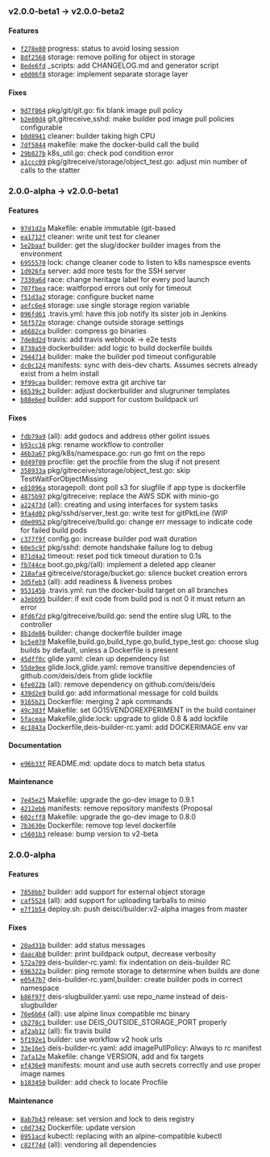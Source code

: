 ### v2.0.0-beta1 -> v2.0.0-beta2

#### Features

 - [`f278e80`](https://github.com/deis/builder/commit/f278e80952d1b53a1edcad09667e11aca1db8ab3) progress: status to avoid losing session
 - [`8df2568`](https://github.com/deis/builder/commit/8df2568ee73ad2773df986728f5e595e55b299cb) storage: remove polling for object in storage
 - [`8ede6fd`](https://github.com/deis/builder/commit/8ede6fd09f7915029d1a412bbca7b28dd418c4d1) _scripts: add CHANGELOG.md and generator script
 - [`e0d06f8`](https://github.com/deis/builder/commit/e0d06f80be09d294baccd7a312b77cc2fa2af3a6) storage: implement separate storage layer

#### Fixes

 - [`9d7f864`](https://github.com/deis/builder/commit/9d7f864b92aef98fffd373731f6467804a183f7f) pkg/git/git.go: fix blank image pull policy
 - [`b2e80d4`](https://github.com/deis/builder/commit/b2e80d4bf234d2622b02085a602b93334229f972) git,gitreceive,sshd: make builder pod image pull policies configurable
 - [`b0d8941`](https://github.com/deis/builder/commit/b0d89417dc2432c3fbf1ccd082a43527c2611d0a) cleaner: builder taking high CPU
 - [`7df5844`](https://github.com/deis/builder/commit/7df58446337404e7050278359677a48d42b62b93) makefile: make the docker-build call the build
 - [`29b827b`](https://github.com/deis/builder/commit/29b827ba6ef4e76f9d21e642f1fe5737f6b427e7) k8s_util.go: check pod condition error
 - [`a1ccc09`](https://github.com/deis/builder/commit/a1ccc09fea62934c1e07998c044a2265cadba660) pkg/gitreceive/storage/object_test.go: adjust min number of calls to the statter

### 2.0.0-alpha -> v2.0.0-beta1

#### Features

 - [`97d1d2a`](https://github.com/deis/builder/commit/97d1d2a4019a245a9b5498bc293ba1a56d3ed395) Makefile: enable immutable (git-based
 - [`ea1712f`](https://github.com/deis/builder/commit/ea1712f6c9d2cf8684acebe86dea46244e20d2d6) cleaner: write unit test for cleaner
 - [`5e2baaf`](https://github.com/deis/builder/commit/5e2baaffc965e524fb4ed03231e77c667227550c) builder: get the slug/docker builder images from the environment
 - [`6955570`](https://github.com/deis/builder/commit/69555705190db894e1aab28a5cfb2fc3c41f1264) lock: change cleaner code to listen to k8s namespsce events
 - [`1d926fa`](https://github.com/deis/builder/commit/1d926fae1128e29b71817d59f3c2d3521f855f7a) server: add more tests for the SSH server
 - [`7330a6d`](https://github.com/deis/builder/commit/7330a6de7c9639ac338cb0625318d8cc49bbff52) race: change heritage label for every pod launch
 - [`707fbea`](https://github.com/deis/builder/commit/707fbea094e02c3353d39068e211c2ea127ec99e) race: waitforpod errors out only for timeout
 - [`f51d3a2`](https://github.com/deis/builder/commit/f51d3a2fb374f12f04c45d941362c4f5c6c5ae23) storage: configure bucket name
 - [`aefc6e4`](https://github.com/deis/builder/commit/aefc6e4dd1ce1a1bb95cce7d44c1cbcf5f78fe40) storage: use single storage region variable
 - [`096fd61`](https://github.com/deis/builder/commit/096fd611ff3232365f53089700541c812d211cc8) .travis.yml: have this job notify its sister job in Jenkins
 - [`56f572e`](https://github.com/deis/builder/commit/56f572e9c4f1c975af2570449b3e9d848deaf160) storage: change outside storage settings
 - [`a6682ca`](https://github.com/deis/builder/commit/a6682cacc44a1c64eb2ee0390b085a32d7ff7580) builder: compress go binaries
 - [`7de8d2d`](https://github.com/deis/builder/commit/7de8d2d660fbde09e716e3c094b456d33f0259e2) travis: add travis webhook -> e2e tests
 - [`8738a59`](https://github.com/deis/builder/commit/8738a5927014858f987560cc7f1e373d356d2a7c) dockerbuilder: add logic to build dockerfile builds
 - [`2944714`](https://github.com/deis/builder/commit/2944714899035f7fc99f16b52ba1e1da3f570c2a) builder: make the builder pod timeout configurable
 - [`dc0c124`](https://github.com/deis/builder/commit/dc0c12436069cd20eb57b84d11f55adbfac0bbef) manifests: sync with deis-dev charts. Assumes secrets already exist from a helm install
 - [`9f99caa`](https://github.com/deis/builder/commit/9f99caae709bd0bd6f448a37e107e3707c07e545) builder: remove extra git archive tar
 - [`66539c2`](https://github.com/deis/builder/commit/66539c23cdc403a79f5a78c07f685c91b810cc54) builder: adjust dockerbuilder and slugrunner templates
 - [`b88e6ed`](https://github.com/deis/builder/commit/b88e6ed3240133d4481309a65c4feafc1a01dcd4) builder: add support for custom buildpack url

#### Fixes

 - [`fdb79a9`](https://github.com/deis/builder/commit/fdb79a9af8d64908d4cd3073a5d4a0b2f9ed4e7a) (all): add godocs and address other golint issues
 - [`b93cc16`](https://github.com/deis/builder/commit/b93cc16e4e8c2faaa911bda16a64fe71133df240) pkg: rename workflow to controller
 - [`46b3a67`](https://github.com/deis/builder/commit/46b3a6759d5f83765941d730ec2f57a82e98c098) pkg/k8s/namespace.go: run go fmt on the repo
 - [`0d49f00`](https://github.com/deis/builder/commit/0d49f006b1638431708d81f1bdf681e1e20ee679) procfile: get the procfile from the slug if not present
 - [`358933a`](https://github.com/deis/builder/commit/358933a9f1cccf5f45fb8f35c4906f110bc59840) pkg/gitreceive/storage/object_test.go: skip TestWaitForObjectMissing
 - [`e81096a`](https://github.com/deis/builder/commit/e81096ace03793653ffa0ee4d088a697f3349549) storagepoll: dont poll s3 for slugfile if app type is dockerfile
 - [`4875b97`](https://github.com/deis/builder/commit/4875b97646da3c1f961a18c790752073175d3b38) pkg/gitreceive: replace the AWS SDK with minio-go
 - [`a22473d`](https://github.com/deis/builder/commit/a22473d9140585dfd87b3dc6b42b760f6daada98) (all): creating and using interfaces for system tasks
 - [`9fa4d02`](https://github.com/deis/builder/commit/9fa4d021e0b42cf8aa234c635d3a552a76d32d6c) pkg/sshd/server_test.go: write test for gitPktLine (WIP
 - [`d0e0952`](https://github.com/deis/builder/commit/d0e09520b9735f6fdcb754cd5cfbc4ba10b2c7a8) pkg/gitreceive/build.go: change err message to indicate code for failed build pods
 - [`c377f9f`](https://github.com/deis/builder/commit/c377f9f10098e90b91e3cece691454e0a061c64e) config.go: increase builder pod wait duration
 - [`60e5c9f`](https://github.com/deis/builder/commit/60e5c9f5903cd0ea155bfae5e067916a565c7e21) pkg/sshd: demote handshake failure log to debug
 - [`071d4a2`](https://github.com/deis/builder/commit/071d4a202a2fc6abfb59078ab327e07a8700f519) timeout: reset pod tick timeout duration to 0.1s
 - [`fb744ce`](https://github.com/deis/builder/commit/fb744ceb6b069aaaacd6ac342b0f174673f707c0) boot.go,pkg/(all): implement a deleted app cleaner
 - [`210afa4`](https://github.com/deis/builder/commit/210afa455cfc269f29d578298f558e91d6e7caf4) gitreceive/storage/bucket.go: silence bucket creation errors
 - [`3d5feb3`](https://github.com/deis/builder/commit/3d5feb38c6cecd1550bee7fb16f00eddc41e7741) (all): add readiness & liveness probes
 - [`953145b`](https://github.com/deis/builder/commit/953145b7c941e51934b0152e3e6f9a568586b0a1) .travis.yml: run the docker-build target on all branches
 - [`a3ebb95`](https://github.com/deis/builder/commit/a3ebb95456fa173d3772ecaa81c080964598e4b9) builder: if exit code from build pod is not 0 it must return an error
 - [`8fd6f2d`](https://github.com/deis/builder/commit/8fd6f2df24de4eefccddbaac12ff6aa3da16a89b) pkg/gitreceive/build.go: send the entire slug URL to the controller
 - [`8b1de86`](https://github.com/deis/builder/commit/8b1de86c7ace3e822c254d7920429b706258bbef) builder: change dockerfile builder image
 - [`bc5e070`](https://github.com/deis/builder/commit/bc5e070b4dd2be1eb0899aeadf890f342508f6d6) Makefile,build.go,build_type.go,build_type_test.go: choose slug builds by default, unless a Dockerfile is present
 - [`45dff0c`](https://github.com/deis/builder/commit/45dff0cb9e374bf15548c135178984df67a56823) glide.yaml: clean up dependency list
 - [`55de9ee`](https://github.com/deis/builder/commit/55de9ee0db74d672b6e6b3f0398654f613d0d094) glide.lock,glide.yaml: remove transitive dependencies of github.com/deis/deis from glide lockfile
 - [`6fe022b`](https://github.com/deis/builder/commit/6fe022b0b6313bdd823f5b7fdf30c7e658002e38) (all): remove dependency on github.com/deis/deis
 - [`439d2e9`](https://github.com/deis/builder/commit/439d2e9033877e380b70ad53eaf0bdd8da26a104) build.go: add informational message for cold builds
 - [`9165b21`](https://github.com/deis/builder/commit/9165b21caf842c6b8c7a725e41be7e4b5cdab344) Dockerfile: merging 2 apk commands
 - [`49c303f`](https://github.com/deis/builder/commit/49c303f24f46dfbda25ec95228620a7408f9cf92) Makefile: set GO15VENDOREXPERIMENT in the build container
 - [`5faceaa`](https://github.com/deis/builder/commit/5faceaa02ec1f0c65689c0c8dec43ba9be696e3e) Makefile,glide.lock: upgrade to glide 0.8 & add lockfile
 - [`4c1843a`](https://github.com/deis/builder/commit/4c1843a111a7621290940ee8f7236cea11586753) Dockerfile,deis-builder-rc.yaml: add DOCKERIMAGE env var

#### Documentation

 - [`e96b33f`](https://github.com/deis/builder/commit/e96b33f42cc3dc874d7df30f625cdca89b9fdc65) README.md: update docs to match beta status

#### Maintenance

 - [`7e45e25`](https://github.com/deis/builder/commit/7e45e25cad219816d045d8553acb171bc781fbb1) Makefile: upgrade the go-dev image to 0.9.1
 - [`4212eb6`](https://github.com/deis/builder/commit/4212eb6a8959185346b192f0cc11de0443ec061a) manifests: remove repository manifests (Proposal
 - [`602cff8`](https://github.com/deis/builder/commit/602cff845aa75fcb0d6857e266df78ede2eb48f3) Makefile: upgrade the go-dev image to 0.8.0
 - [`7b3630e`](https://github.com/deis/builder/commit/7b3630e926fb73f473a891bd0a3b2a49a90fb491) Dockerfile: remove top level dockerfile
 - [`c5601b3`](https://github.com/deis/builder/commit/c5601b398ccc2e080e733eeb5f4a07eaf4d3070b) release: bump version to v2-beta

### 2.0.0-alpha

#### Features

 - [`7858bb7`](https://github.com/deis/builder/commit/7858bb798bb47f5e5dfc78578204d9793b9650b9) builder: add support for external object storage
 - [`caf5524`](https://github.com/deis/builder/commit/caf55242ed952c964b7abf16578495b979c07e8f) (all): add support for uploading tarballs to minio
 - [`e7f1b54`](https://github.com/deis/builder/commit/e7f1b544d017bdb13c2adba998c24b46527ac4cd) deploy.sh: push deisci/builder:v2-alpha images from master

#### Fixes

 - [`20ad31b`](https://github.com/deis/builder/commit/20ad31ba8b058aebcbed3efc03b43d71a7cde9e8) builder: add status messages
 - [`daac4b8`](https://github.com/deis/builder/commit/daac4b822a94554799c8503e5e7662592492b7f0) builder: print buildpack output, decrease verbosity
 - [`572a709`](https://github.com/deis/builder/commit/572a70947d46adb94a019e719291fff1f8c62a66) deis-builder-rc.yaml: fix indentation on deis-builder RC
 - [`696322a`](https://github.com/deis/builder/commit/696322ad799101b09c77e970ce6c20ca8d30a206) builder: ping remote storage to determine when builds are done
 - [`e0547b7`](https://github.com/deis/builder/commit/e0547b7d7deebdfd16e784475051075026c098d9) deis-builder-rc.yaml,builder: create builder pods in correct namespace
 - [`b86f97f`](https://github.com/deis/builder/commit/b86f97fa5e3640f69ce846b2dd02df56ae248e7b) deis-slugbuilder.yaml: use repo_name instead of deis-slugbuilder
 - [`76e6b64`](https://github.com/deis/builder/commit/76e6b6495a0872888536ed93ab447a92b9b1f44d) (all): use alpine linux compatible mc binary
 - [`cb278c1`](https://github.com/deis/builder/commit/cb278c1973c3f988471860940601545f9db6ade1) builder: use DEIS_OUTSIDE_STORAGE_PORT properly
 - [`af2ab12`](https://github.com/deis/builder/commit/af2ab129c608e999b7257a338a0474b0620bc975) (all): fix travis build
 - [`5f192e1`](https://github.com/deis/builder/commit/5f192e12a7f36dfeb4cf8c18bef51e0f0c7af594) builder: use workflow v2 hook urls
 - [`33e16e5`](https://github.com/deis/builder/commit/33e16e54683a20e4608d9a139f014aa4c8b5452e) deis-builder-rc.yaml: add imagePullPolicy: Always to rc manifest
 - [`7afa12e`](https://github.com/deis/builder/commit/7afa12e216239832cde3af33b00571260ccb4f18) Makefile: change VERSION, add and fix targets
 - [`ef436e9`](https://github.com/deis/builder/commit/ef436e93b67f4021cd93981ba98784e367167c03) manifests: mount and use auth secrets correctly and use proper image names
 - [`b183450`](https://github.com/deis/builder/commit/b18345073f1445c1e338924f7ba835fb0cd20bc7) builder: add check to locate Procfile

#### Maintenance

 - [`8ab7b43`](https://github.com/deis/builder/commit/8ab7b43b5020c3d489534ce045114e4e114011e7) release: set version and lock to deis registry
 - [`c0d7342`](https://github.com/deis/builder/commit/c0d734208c8b1da5de5d91d16e72cbf40ba4c99f) Dockerfile: update version
 - [`0951acd`](https://github.com/deis/builder/commit/0951acdd5d275ce2f4a8dbe07af99704f4bfab9b) kubectl: replacing with an alpine-compatible kubectl
 - [`c82f74d`](https://github.com/deis/builder/commit/c82f74d943f760a1f808b7f395c4fbca94a3d097) (all): vendoring all dependencies
